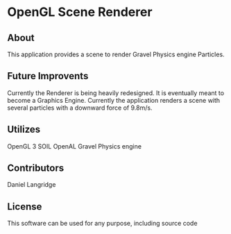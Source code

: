 # OpenGL Scene Renderer
 
## About
This application provides a scene to render Gravel Physics engine Particles. 

## Future Improvents
Currently the Renderer is being heavily redesigned. It is eventually meant to become a Graphics Engine. Currently the application renders a scene with several particles with a downward force of 9.8m/s. 

## Utilizes 

OpenGL 3
SOIL
OpenAL
Gravel Physics engine

## Contributors
Daniel Langridge

## License
This software can be used for any purpose, including source code

